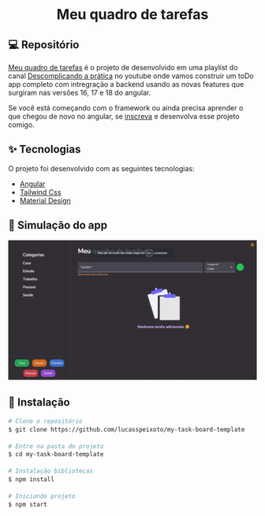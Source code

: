 <h1 align="center">
   Meu quadro de tarefas
</h1>

## 💻 Repositório

[Meu quadro de tarefas](https://github.com/lucasspeixoto/my-task-board.git) é o projeto de desenvolvido em uma playlist do canal [Descomplicando a prática](https://www.youtube.com/channel/UC6LY6Xw5ff_KaHwjHWRA9oA?sub_confirmation=1) no youtube onde vamos construir um toDo app completo com
intregração a backend usando as novas features que surgiram nas versões 16, 17 e 18 do angular.

Se você está começando com o framework ou ainda precisa aprender o que chegou de novo no angular, se [inscreva](https://www.youtube.com/channel/UC6LY6Xw5ff_KaHwjHWRA9oA?sub_confirmation=1) e desenvolva esse projeto comigo.

## ✨ Tecnologias

O projeto foi desenvolvido com as seguintes tecnologias:

- [Angular](https://angular.dev/)
- [Tailwind Css](https://tailwindcss.com/docs/installation)
- [Material Design](https://material.angular.io/)

## 📑 Simulação do app
![Login](public/app_demo.gif 'Demo')


## 🚀 Instalação

```bash
# Clone o repositório
$ git clone https://github.com/lucasspeixoto/my-task-board-template

# Entre na pasta do projeto
$ cd my-task-board-template

# Instalação bibliotecas
$ npm install

# Iniciando projeto
$ npm start

```
